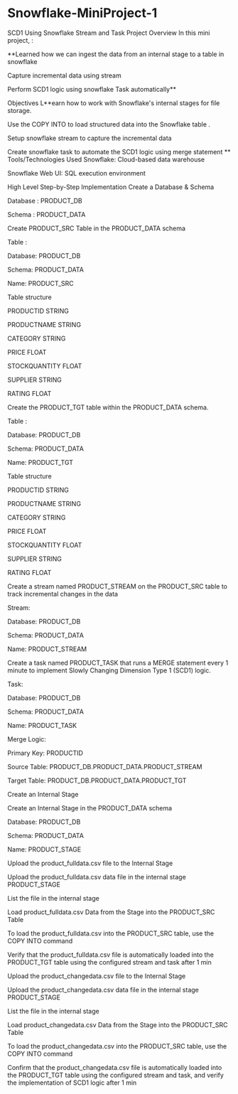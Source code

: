 # Snowflake-MiniProject-1
SCD1 Using Snowflake Stream and Task
Project Overview
In this mini project, :

**Learned how we can ingest the data from an internal stage to a table in snowflake

Capture incremental data using stream

Perform SCD1 logic using snowflake Task automatically**

Objectives
L**earn how to work with Snowflake's internal stages for file storage.

Use the COPY INTO to load structured data into the Snowflake table .

Setup snowflake stream to capture the incremental data

Create snowflake task to automate the SCD1 logic using merge statement
**
Tools/Technologies Used
Snowflake: Cloud-based data warehouse

Snowflake Web UI: SQL execution environment

 

High Level Step-by-Step Implementation
Create a Database & Schema

Database : PRODUCT_DB

Schema : PRODUCT_DATA

Create PRODUCT_SRC Table in the PRODUCT_DATA schema

Table : 

Database: PRODUCT_DB

Schema: PRODUCT_DATA

Name: PRODUCT_SRC

Table structure

PRODUCTID STRING

PRODUCTNAME STRING

CATEGORY STRING

PRICE FLOAT

STOCKQUANTITY FLOAT

SUPPLIER STRING

RATING FLOAT

 

Create the PRODUCT_TGT table within the PRODUCT_DATA schema.

Table : 

Database: PRODUCT_DB

Schema: PRODUCT_DATA

Name: PRODUCT_TGT

Table structure

PRODUCTID STRING

PRODUCTNAME STRING

CATEGORY STRING

PRICE FLOAT

STOCKQUANTITY FLOAT

SUPPLIER STRING

RATING FLOAT

 

Create a stream named PRODUCT_STREAM on the PRODUCT_SRC table to track incremental changes in the data

Stream: 

Database: PRODUCT_DB

Schema: PRODUCT_DATA

Name: PRODUCT_STREAM 

 

Create a task named PRODUCT_TASK that runs a MERGE statement every 1 minute to implement Slowly Changing Dimension Type 1 (SCD1) logic. 

Task: 

Database: PRODUCT_DB

Schema: PRODUCT_DATA

Name: PRODUCT_TASK 

Merge Logic:

Primary Key:  PRODUCTID

Source Table: PRODUCT_DB.PRODUCT_DATA.PRODUCT_STREAM

Target Table: PRODUCT_DB.PRODUCT_DATA.PRODUCT_TGT 

 

Create an Internal Stage

Create an Internal Stage in the PRODUCT_DATA schema

Database: PRODUCT_DB  

Schema: PRODUCT_DATA

Name: PRODUCT_STAGE

 

Upload the product_fulldata.csv file to the Internal Stage

Upload the product_fulldata.csv data file in the internal stage PRODUCT_STAGE

List the file in the internal stage

 

Load product_fulldata.csv Data from the Stage into the PRODUCT_SRC Table

To load the product_fulldata.csv  into the PRODUCT_SRC table, use the COPY INTO command

 

Verify that the product_fulldata.csv file is automatically loaded into the PRODUCT_TGT table using the configured stream and task after 1 min

Upload the product_changedata.csv file to the Internal Stage

Upload the product_changedata.csv data file in the internal stage PRODUCT_STAGE

List the file in the internal stage

 

Load product_changedata.csv Data from the Stage into the PRODUCT_SRC Table

To load the product_changedata.csv  into the PRODUCT_SRC table, use the COPY INTO command

 

Confirm that the product_changedata.csv file is automatically loaded into the PRODUCT_TGT table using the configured stream and task, and verify the implementation of SCD1 logic after 1 min

